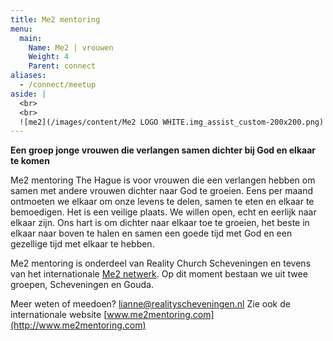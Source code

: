 ```yaml
---
title: Me2 mentoring
menu:
  main:
    Name: Me2 | vrouwen
    Weight: 4
    Parent: connect
aliases:
  - /connect/meetup
aside: |
  <br>
  <br>
  ![me2](/images/content/Me2 LOGO WHITE.img_assist_custom-200x200.png)
---
```


**Een groep jonge vrouwen die verlangen samen dichter bij God en elkaar te komen**

Me2 mentoring The Hague is voor vrouwen die een verlangen hebben om samen met andere vrouwen dichter naar God te groeien. Eens per maand ontmoeten we elkaar om onze levens te delen, samen te eten en elkaar te bemoedigen. Het is een veilige plaats. We willen open, echt en eerlijk naar elkaar zijn. Ons hart is om dichter naar elkaar toe te groeien, het beste in elkaar naar boven te halen en samen een goede tijd met God en een gezellige tijd met elkaar te hebben.

Me2 mentoring is onderdeel van Reality Church Scheveningen en tevens van het internationale [Me2 netwerk](http://me2mentoring.com/me2-global/). Op dit moment bestaan we uit twee groepen, Scheveningen en Gouda.

Meer weten of meedoen? [lianne@realityscheveningen.nl](mailto:lianne@realityscheveningen.nl)
Zie ook de internationale website [www.me2mentoring.com](http://www.me2mentoring.com)
